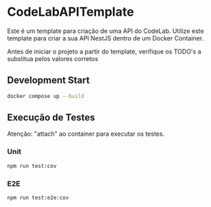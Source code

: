 # CodeLabAPITemplate

Este é um template para criação de uma API do CodeLab. Utilize este template para criar a sua API NestJS dentro de um Docker Container.

Antes de iniciar o projeto a partir do template, verifique os TODO's a substitua pelos valores corretos

## Development Start

```bash
docker compose up --build
```

## Execução de Testes

Atenção: "attach" ao container para executar os testes.

### Unit

```bash
npm run test:cov
```

### E2E

```bash
npm run test:e2e:cov
```
